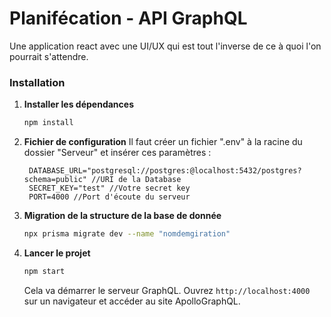 # Planifécation - API GraphQL

Une application react avec une UI/UX qui est tout l'inverse de ce à quoi l'on pourrait s'attendre.

### Installation

1. **Installer les dépendances**

   ```bash
   npm install
   ```

2. **Fichier de configuration**
   Il faut créer un fichier ".env" à la racine du dossier "Serveur" et insérer ces paramètres :
   ```
    DATABASE_URL="postgresql://postgres:@localhost:5432/postgres?schema=public" //URI de la Database
    SECRET_KEY="test" //Votre secret key
    PORT=4000 //Port d'écoute du serveur
   ```

3. **Migration de la structure de la base de donnée**
    ```bash
   npx prisma migrate dev --name "nomdemgiration"
   ```
   
4. **Lancer le projet**

   ```bash
   npm start
   ```

   Cela va démarrer le serveur GraphQL. Ouvrez `http://localhost:4000` sur un navigateur et accéder au site ApolloGraphQL.
